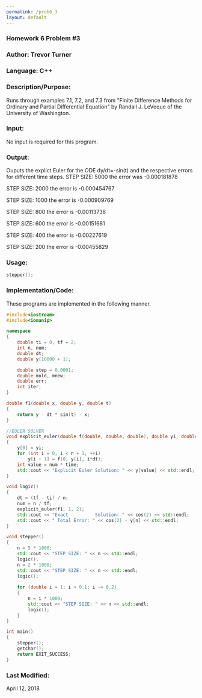 ```yaml
---
permalink: /prob6_3
layout: default
---
```


### Homework 6 Problem #3
### Author: Trevor Turner
### Language: C++

### Description/Purpose: 
Runs through examples 7.1, 7.2, and 7.3 from "Finite Difference Methods for Ordinary and Partial Differential Equation"
by Randall J. LeVeque of the University of Washington.

### Input:
No input is required for this program.

### Output: 
Ouputs the explict Euler for the ODE dy/dt=-sin(t) and the respective errors for different time steps.
STEP SIZE: 5000 the error was -0.000181878

STEP SIZE: 2000 the error is -0.000454767

STEP SIZE: 1000 the error is -0.000909769

STEP SIZE: 800 the error is -0.00113736

STEP SIZE: 600 the error is -0.00151681

STEP SIZE: 400 the error is -0.00227619

STEP SIZE: 200 the error is -0.00455829

### Usage:

```c++
stepper();
```

### Implementation/Code:
These programs are implemented in the following manner. 

```c++
#include<iostream>
#include<iomanip>

namespace
{
	double ti = 0, tf = 2;
	int n, num;
	double dt;
	double y[10000 + 1];

	double step = 0.0001;
	double mold, mnew;
	double err;
	int iter;
}

double f1(double x, double y, double t)
{
	return y - dt * sin(t) - x;
}

//EULER SOLVER
void explicit_euler(double f(double, double, double), double yi, double time)
{
	y[0] = yi;
	for (int i = 0; i < n + 1; ++i)
		y[i + 1] = f(0, y[i], i*dt);
	int value = num * time;
	std::cout << "Explicit Euler Solution: " << y[value] << std::endl;
}

void logic()
{
	dt = (tf - ti) / n;
	num = n / tf;
	explicit_euler(f1, 1, 2);
	std::cout << "Exact          Solution: " << cos(2) << std::endl;
	std::cout << " Total Error: " << cos(2) - y[n] << std::endl;
}

void stepper()
{
	n = 5 * 1000;
	std::cout << "STEP SIZE: " << n << std::endl;
	logic();
	n = 2 * 1000;
	std::cout << "STEP SIZE: " << n << std::endl;
	logic();
	
	for (double i = 1; i > 0.1; i -= 0.2)
	{
		n = i * 1000;
		std::cout << "STEP SIZE: " << n << std::endl;
		logic();
	}
}

int main()
{
	stepper();
	getchar();
	return EXIT_SUCCESS;
}
```

### Last Modified:
April 12, 2018
